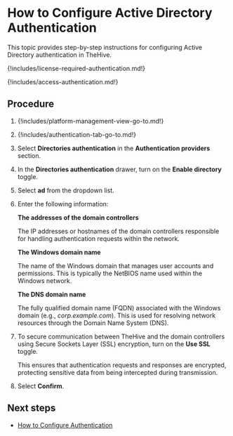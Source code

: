 # How to Configure Active Directory Authentication

This topic provides step-by-step instructions for configuring Active Directory authentication in TheHive.

{!includes/license-required-authentication.md!}

{!includes/access-authentication.md!}

## Procedure

1. {!includes/platform-management-view-go-to.md!}

2. {!includes/authentication-tab-go-to.md!}

3. Select **Directories authentication** in the **Authentication providers** section.

4. In the **Directories authentication** drawer, turn on the **Enable directory** toggle.

5. Select **ad** from the dropdown list.

6. Enter the following information:

    **The addresses of the domain controllers**

    The IP addresses or hostnames of the domain controllers responsible for handling authentication requests within the network.

    **The Windows domain name**

    The name of the Windows domain that manages user accounts and permissions. This is typically the NetBIOS name used within the Windows network.

    **The DNS domain name**

    The fully qualified domain name (FQDN) associated with the Windows domain (e.g., *corp.example.com*). This is used for resolving network resources through the Domain Name System (DNS).

7. To secure communication between TheHive and the domain controllers using Secure Sockets Layer (SSL) encryption, turn on the **Use SSL** toggle.

    This ensures that authentication requests and responses are encrypted, protecting sensitive data from being intercepted during transmission.

8. Select **Confirm**.

## Next steps

* [How to Configure Authentication](configure-authentication.md)
